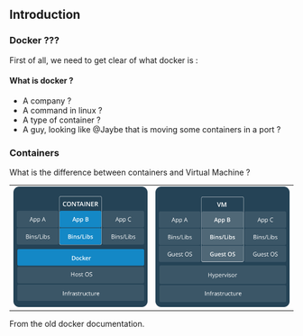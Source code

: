 ## Introduction


### Docker ???

First of all, we need to get clear of what docker is :

#### What is docker ?

* A company ?
* A command in linux ?
* A type of container ?
* A guy, looking like @Jaybe that is moving some containers in a port ?


### Containers

What is the difference between containers and Virtual Machine  ?

| | |
|-|-|
| ![Container](img/container-vs-vm.png) | ![VM](img/vm-vs-container.png) |



From the old docker documentation.
